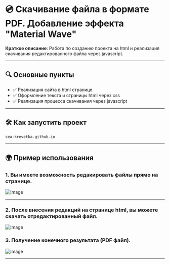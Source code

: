 # 💿 Скачивание файла в формате PDF. Добавление эффекта "Material Wave" 

**Краткое описание**: Работа по созданию проекта на html и реализация скачивания редактированного файла через javascript.

---

## 🔍 Основные пункты
- ✅ Реализация сайта в html странице 
- ✅ Оформление текста и страницы html через css
- ✅ Реализация процесса скачивания через javascript

---

## 🛠 Как запустить проект 
```bash
sea-krevetka.github.io
```
---

## 🌍 Пример использования
### 1. Вы имеете возможность редакировать файлы прямо на странице.
![image](https://github.com/user-attachments/assets/1acce71b-3ab8-450a-b32b-44cbcd672a38)

---
### 2. После внесения редакций на странице html, вы можете скачать отредактированный файл.
![image](https://github.com/user-attachments/assets/ed2bc4a5-6e00-49d2-b997-134c4c46a0dc)


### 3. Получение конечного результата (PDF файл).
![image](https://github.com/user-attachments/assets/83d245fe-d2bf-4e11-b6f7-137b4bccda2c)

---
